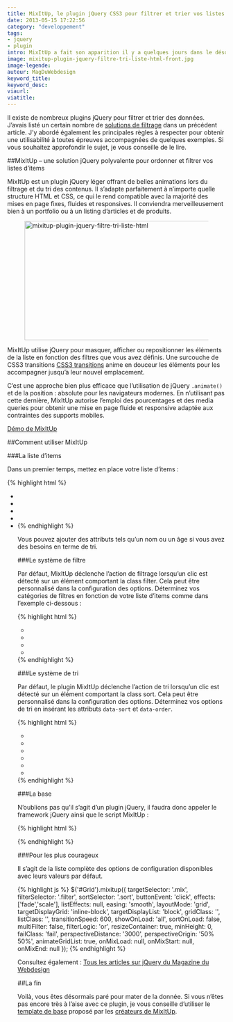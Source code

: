 ```yaml
---
title: MixItUp, le plugin jQuery CSS3 pour filtrer et trier vos listes HTML
date: 2013-05-15 17:22:56
category: "developpement"
tags:
- jquery
- plugin
intro: MixItUp a fait son apparition il y a quelques jours dans le désormais célèbre répertoire de plugins jQuery Unheap. Ce plugin permet de créer en quelques minutes une liste d'items accompagnée d'un système de filtre et de tri.
image: mixitup-plugin-jquery-filtre-tri-liste-html-front.jpg
image-legende:
auteur: MagDuWebdesign
keyword_title:
keyword_desc:
viaurl:
viatitle:
---
```


Il existe de nombreux plugins jQuery pour filtrer et trier des données. J’avais listé un certain nombre de [solutions de filtrage](http://magazineduwebdesign.com/filtre-plugin-jquery "solutions de filtrage jQuery") dans un précédent article. J’y abordé également les principales règles à respecter pour obtenir une utilisabilité à toutes épreuves accompagnées de quelques exemples. Si vous souhaitez approfondir le sujet, je vous conseille de le lire.

##MixItUp – une solution jQuery polyvalente pour ordonner et filtrer vos listes d’items

MixItUp est un plugin jQuery léger offrant de belles animations lors du filtrage et du tri des contenus. Il s’adapte parfaitement à n’importe quelle structure HTML et CSS, ce qui le rend compatible avec la majorité des mises en page fixes, fluides et responsives. Il conviendra merveilleusement bien à un portfolio ou à un listing d’articles et de produits.

<figure>
  <img class="left" src="https://s3-eu-west-1.amazonaws.com/mdw-images/large/mixitup-plugin-jquery-filtre-tri-liste-html.jpg" alt="mixitup-plugin-jquery-filtre-tri-liste-html" width="555" height="274">
</figure>

MixItUp utilise jQuery pour masquer, afficher ou repositionner les éléments de la liste en fonction des filtres que vous avez définis. Une surcouche de CSS3 transitions [CSS3 transitions](http://magazineduwebdesign.com/css3-animation-transition-exemples-tutoriels "CSS3 transitions") anime en douceur les éléments pour les accompagner jusqu’à leur nouvel emplacement.

C’est une approche bien plus efficace que l’utilisation de jQuery `.animate()` et de la position : absolute pour les navigateurs modernes. En n’utilisant pas cette dernière, MixItUp autorise l’emploi des pourcentages et des media queries pour obtenir une mise en page fluide et responsive adaptée aux contraintes des supports mobiles.

<a class="button primary radius" href="http://mixitup.io/" target="_blank">Démo de MixItUp</a>

##Comment utiliser MixItUp

###La liste d’items

Dans un premier temps, mettez en place votre liste d’items :

{% highlight html %}
<ul id="Grid">
	<li class="mix dogs" data-name="Abby" data-age="2"></li>
	<li class="mix cats" data-name="Bucky" data-age="9"></li>
	<li class="mix dogs" data-name="Molly" data-age="5"></li>
	<li class="mix krakens" data-name="Kraken" data-age="3987"></li>
	<li ...
</ul>
{% endhighlight %}

Vous pouvez ajouter des attributs tels qu’un nom ou un âge si vous avez des besoins en terme de tri.

###Le système de filtre

Par défaut, MixItUp déclenche l’action de filtrage lorsqu’un clic est détecté sur un élément comportant la class filter. Cela peut être personnalisé dans la configuration des options. Déterminez vos catégories de filtres en fonction de votre liste d’items comme dans l’exemple ci-dessous :

{% highlight html %}
<ul>
	<li class="filter" data-filter="dogs"></li>
	<li class="filter" data-filter="cats"></li>
	<li class="filter" data-filter="krakens"></li>
	<li class="filter" data-filter="dogs cats"></li>
</ul>
{% endhighlight %}

###Le système de tri

Par défaut, le plugin MixItUp déclenche l’action de tri lorsqu’un clic est détecté sur un élément comportant la class sort. Cela peut être personnalisé dans la configuration des options. Déterminez vos options de tri en insérant les attributs `data-sort` et `data-order`.

{% highlight html %}
<ul>
	<li class="sort" data-sort="data-name" data-order="desc"></li>
	<li class="sort" data-sort="data-name" data-order="asc"></li>
	<li class="sort" data-sort="data-age" data-order="desc"></li>
	<li class="sort" data-sort="data-age" data-order="asc"></li>
	<li class="sort" data-sort="default" data-order="asc"></li>
	<li class="sort" data-sort="random"></li>
</ul>
{% endhighlight %}

###La base

N’oublions pas qu’il s’agit d’un plugin jQuery, il faudra donc appeler le framework jQuery ainsi que le script MixItUp :

{% highlight html %}
<script src="http://ajax.googleapis.com/ajax/libs/jquery/1.9.1/jquery.min.js"></script>
<script src="js/jquery.mixitup.min.js"></script>
{% endhighlight %}

###Pour les plus courageux

Il s’agit de la liste complète des options de configuration disponibles avec leurs valeurs par défaut.

{% highlight js %}
$('#Grid').mixitup({
targetSelector: '.mix',
filterSelector: '.filter',
sortSelector: '.sort',
buttonEvent: 'click',
effects: ['fade','scale'],
listEffects: null,
easing: 'smooth',
layoutMode: 'grid',
targetDisplayGrid: 'inline-block',
targetDisplayList: 'block',
gridClass: '',
listClass: '',
transitionSpeed: 600,
showOnLoad: 'all',
sortOnLoad: false,
multiFilter: false,
filterLogic: 'or',
resizeContainer: true,
minHeight: 0,
failClass: 'fail',
perspectiveDistance: '3000',
perspectiveOrigin: '50% 50%',
animateGridList: true,
onMixLoad: null,
onMixStart: null,
onMixEnd: null
});
{% endhighlight %}

Consultez également : [Tous les articles sur jQuery du Magazine du Webdesign](http://magazineduwebdesign.com/tag/jquery/ "Articles jQuery sur Magazine du Webdesign")

##La fin

Voilà, vous êtes désormais paré pour mater de la donnée. Si vous n’êtes pas encore très à l’aise avec ce plugin, je vous conseille d’utiliser le [template de base](http://mixitup.io/demos/template) proposé par les [créateurs de MixItUp](http://www.barrelny.com/tools/mixitup/).